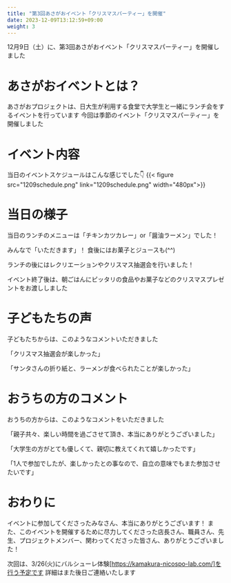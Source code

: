 ```yaml
---
title: "第3回あさがおイベント「クリスマスパーティー」を開催"
date: 2023-12-09T13:12:59+09:00
weight: 3
---
```

12月9日（土）に、第3回あさがおイベント「クリスマスパーティー」を開催しました
<!--more-->
# あさがおイベントとは？
あさがおプロジェクトは、日大生が利用する食堂で大学生と一緒にランチ会をするイベントを行っています
今回は季節のイベント「クリスマスパーティー」を開催しました

# イベント内容
当日のイベントスケジュールはこんな感じでした👇
{{< figure src="1209schedule.png" link="1209schedule.png" width="480px">}}

# 当日の様子
当日のランチのメニューは「チキンカツカレー」or「醤油ラーメン」でした！

みんなで「いただきます」！
食後にはお菓子とジュースも(^^)

ランチの後にはレクリエーションやクリスマス抽選会を行いました！

イベント終了後は、朝ごはんにピッタリの食品やお菓子などのクリスマスプレゼントをお渡ししました

# 子どもたちの声
子どもたちからは、このようなコメントいただきました

「クリスマス抽選会が楽しかった」

「サンタさんの折り紙と、ラーメンが食べられたことが楽しかった」

# おうちの方のコメント
おうちの方からは、このようなコメントをいただきました

「親子共々、楽しい時間を過ごさせて頂き、本当にありがとうございました」

「大学生の方がとても優しくて、親切に教えてくれて嬉しかったです」

「1人で参加でしたが、楽しかったとの事なので、自立の意味でもまた参加させたいです」

# おわりに
イベントに参加してくださったみなさん、本当にありがとうございます！
また、このイベントを開催するために尽力してくださった店長さん、職員さん、先生、プロジェクトメンバー、関わってくださった皆さん、ありがとうございました！

次回は、3/26(火)にバルシューレ体験[https://kamakura-nicospo-lab.com/]を行う予定です
詳細はまた後日ご連絡いたします